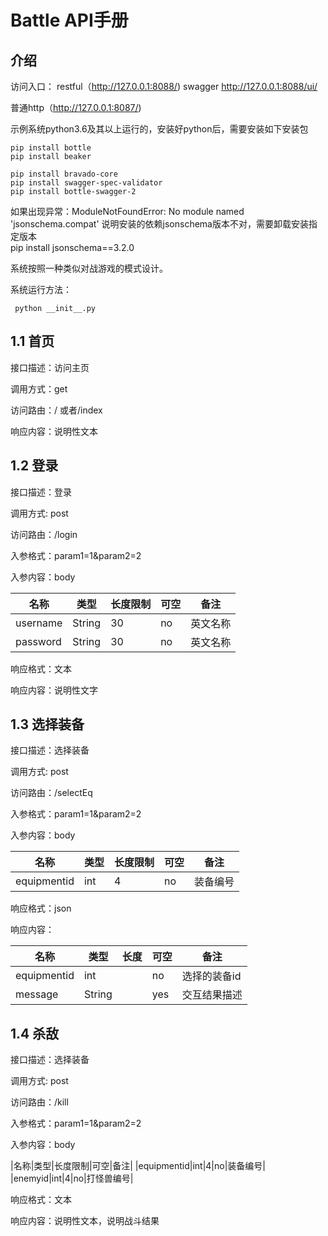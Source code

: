 # Battle API手册

## 介绍


访问入口：
restful（http://127.0.0.1:8088/)
swagger
http://127.0.0.1:8088/ui/

普通http（http://127.0.0.1:8087/)


示例系统python3.6及其以上运行的，安装好python后，需要安装如下安装包

	pip install bottle
	pip install beaker

    pip install bravado-core
    pip install swagger-spec-validator
    pip install bottle-swagger-2

如果出现异常：ModuleNotFoundError: No module named 'jsonschema.compat'
说明安装的依赖jsonschema版本不对，需要卸载安装指定版本  
    pip install jsonschema==3.2.0

系统按照一种类似对战游戏的模式设计。

系统运行方法：
 
 	 python __init__.py

## 1.1 首页

接口描述：访问主页

调用方式：get

访问路由：/ 或者/index

响应内容：说明性文本

## 1.2 登录


接口描述：登录

调用方式: post

访问路由：/login

入参格式：param1=1&param2=2

入参内容：body


|名称|类型|长度限制|可空|备注|
|---|---|---|---|---|
|username|String|30|no|英文名称|
|password|String|30|no|英文名称|



响应格式：文本

响应内容：说明性文字


## 1.3 选择装备

接口描述：选择装备

调用方式: post

访问路由：/selectEq

入参格式：param1=1&param2=2

入参内容：body

|名称|类型|长度限制|可空|备注|
|---|---|---|---|---|
|equipmentid|int|4|no|装备编号|


响应格式：json

响应内容：


|名称|类型|长度|可空|备注|
|---|---|---|---|---|
|equipmentid|int| |	no|选择的装备id| 
|message|String	||yes|交互结果描述 |


## 1.4 杀敌

接口描述：选择装备

调用方式: post

访问路由：/kill

入参格式：param1=1&param2=2

入参内容：body



|名称|类型|长度限制|可空|备注|
|equipmentid|int|4|no|装备编号|
|enemyid|int|4|no|打怪兽编号|

响应格式：文本

响应内容：说明性文本，说明战斗结果

